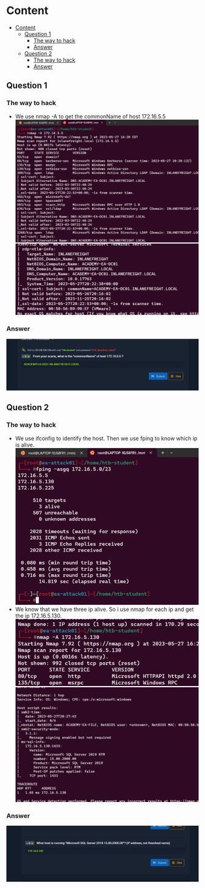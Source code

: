# Content

- [Content](#content)
  - [Question 1](#question-1)
    - [The way to hack](#the-way-to-hack)
    - [Answer](#answer)
  - [Question 2](#question-2)
    - [The way to hack](#the-way-to-hack-1)
    - [Answer](#answer-1)
  
## Question 1

### The way to hack

- We use nmap -A to get the commonName of host 172.16.5.5
  ![Picture](../../Image/Initial%20Enumeration/2.png)
  ![Picture](../../Image/Initial%20Enumeration/3.png)

### Answer

![Picture](../../Image/Initial%20Enumeration/4.png)

## Question 2

### The way to hack 

- We use ifconfig to identify the host. Then we use fping to know which ip is alive.
  ![Picture](../../Image/Initial%20Enumeration/5.png)
- We know that we have three ip alive. So i use nmap for each ip and get the ip 172.16.5.130.
  ![Picture](../../Image/Initial%20Enumeration/6.png)
  ![Picture](../../Image/Initial%20Enumeration/7.png)

### Answer

![Picture](../../Image/Initial%20Enumeration/8.png)
